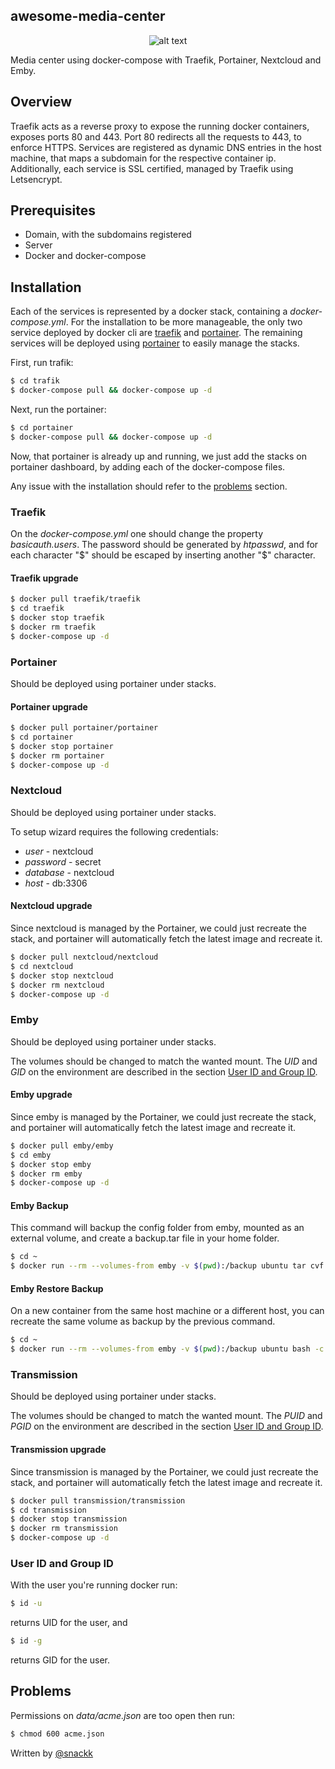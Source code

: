 ## awesome-media-center
<p align="center">
  <img src="https://upload.wikimedia.org/wikipedia/commons/7/79/Docker_%28container_engine%29_logo.png" alt="alt text">
</p>
Media center using docker-compose with Traefik, Portainer, Nextcloud and Emby.

## Overview

Traefik acts as a reverse proxy to expose the running docker containers, exposes ports 80 and 443. Port 80 redirects all the requests to 443, to enforce HTTPS. Services are registered as dynamic DNS entries in the host machine, that maps a subdomain for the respective container ip. Additionally, each service is SSL certified, managed by Traefik using Letsencrypt.

## Prerequisites

* Domain, with the subdomains registered
* Server
* Docker and docker-compose

## Installation

Each of the services is represented by a docker stack, containing a *docker-compose.yml*. For the installation to be more manageable, the only two service deployed by docker cli are [traefik](#traefik) and [portainer](#portainer). The remaining services will be deployed using [portainer](#portainer) to easily manage the stacks.

First, run trafik:
```sh
$ cd trafik
$ docker-compose pull && docker-compose up -d
```

Next, run the portainer:
```sh
$ cd portainer
$ docker-compose pull && docker-compose up -d
```

Now, that portainer is already up and running, we just add the stacks on portainer dashboard, by adding each of the docker-compose files.

Any issue with the installation should refer to the [problems](#problems) section.

### <a name="traefik"></a> Traefik

On the *docker-compose.yml* one should change the property *basicauth.users*. The password should be generated by *htpasswd*, and for each character "$" should be escaped by inserting another "$" character.

#### Traefik upgrade

```sh
$ docker pull traefik/traefik
$ cd traefik
$ docker stop traefik
$ docker rm traefik 
$ docker-compose up -d
```

### <a name="portainer"></a> Portainer

Should be deployed using portainer under stacks.

#### Portainer upgrade

```sh
$ docker pull portainer/portainer
$ cd portainer
$ docker stop portainer
$ docker rm portainer 
$ docker-compose up -d
```

### Nextcloud

Should be deployed using portainer under stacks.

To setup wizard requires the following credentials:
* *user* - nextcloud
* *password* - secret
* *database* - nextcloud
* *host* - db:3306

#### Nextcloud upgrade

Since nextcloud is managed by the Portainer, we could just recreate the stack, and portainer will automatically fetch the latest image and recreate it. 

```sh
$ docker pull nextcloud/nextcloud
$ cd nextcloud
$ docker stop nextcloud
$ docker rm nextcloud 
$ docker-compose up -d
```

### Emby

Should be deployed using portainer under stacks.

The volumes should be changed to match the wanted mount. The *UID* and *GID* on the environment are described in the section [User ID and Group ID](#user). 

#### Emby upgrade

Since emby is managed by the Portainer, we could just recreate the stack, and portainer will automatically fetch the latest image and recreate it. 

```sh
$ docker pull emby/emby
$ cd emby
$ docker stop emby
$ docker rm emby 
$ docker-compose up -d
```

#### Emby Backup

This command will backup the config folder from emby, mounted as an external volume, and create a backup.tar file in your home folder. 
```sh
$ cd ~
$ docker run --rm --volumes-from emby -v $(pwd):/backup ubuntu tar cvf /backup/backup.tar /config
```

#### Emby Restore Backup

On a new container from the same host machine or a different host, you can recreate the same volume as backup by the previous command.
```sh
$ cd ~
$ docker run --rm --volumes-from emby -v $(pwd):/backup ubuntu bash -c "cd /config && tar xvf /backup/backup.tar --strip 1"
```

### Transmission

Should be deployed using portainer under stacks.

The volumes should be changed to match the wanted mount. The *PUID* and *PGID* on the environment are described in the section [User ID and Group ID](#user).

#### Transmission upgrade

Since transmission is managed by the Portainer, we could just recreate the stack, and portainer will automatically fetch the latest image and recreate it. 

```sh
$ docker pull transmission/transmission
$ cd transmission
$ docker stop transmission
$ docker rm transmission 
$ docker-compose up -d
```

### <a name="user"></a> User ID and Group ID

With the user you're running docker run:
```sh
$ id -u
```
returns UID for the user, and
```sh
$ id -g
```
returns GID for the user.

## <a name="problems"></a> Problems

Permissions on *data/acme.json* are too open then run:
```sh
$ chmod 600 acme.json
```

  Written by [@snackk](https://github.com/snackk)
